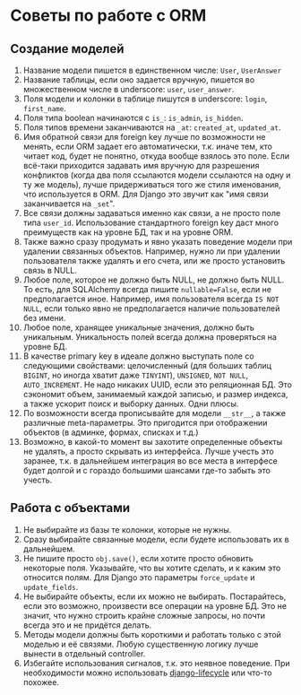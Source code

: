 # Советы по работе с ORM

## Создание моделей

1. Название модели пишется в единственном числе: `User`, `UserAnswer`
1. Название таблицы, если оно задается вручную, пишется во множественном числе в underscore: `user`, `user_answer`.
1. Поля модели и колонки в таблице пишутся в underscore: `login`, `first_name`.
1. Поля типа boolean начинаются с `is_`: `is_admin`, `is_hidden`.
1. Поля типов времени заканчиваются на `_at`: `created_at`, `updated_at`.
1. Имя обратной связи для foreign key лучше по возможности не менять, если ORM задает его автоматически, т.к. иначе тем, кто читает код, будет не понятно, откуда вообще взялось это поле. Если всё-таки приходится задавать имя вручную для разрешения конфликтов (когда два поля ссылаются модели ссылаются на одну и ту же модель), лучше придерживаться того же стиля именования, что используется в ORM. Для Django это звучит как "имя связи заканчивается на `_set`".
1. Все связи должны задаваться именно как связи, а не просто поле типа `user_id`. Использование стандартного foreign key даст много преимуществ как на уровне БД, так и на уровне ORM.
1. Также важно сразу продумать и явно указать поведение модели при удалении связанных объектов. Например, нужно ли при удалении пользователя также удалять и его счета, или же просто установить связь в NULL.
1. Любое поле, которое не должно быть NULL, не должно быть NULL. То есть, для SQLAlchemy всегда пишите `nullable=False`, если не предполагается иное. Например, имя пользователя всегда `IS NOT NULL`, если только явно не предполагается наличие пользователей без имени.
1. Любое поле, хранящее уникальные значения, должно быть уникальным. Уникальность полей всегда должна проверяться на уровне БД.
1. В качестве primary key в идеале должно выступать поле со следующими свойствами: целочисленный (для больших таблиц `BIGINT`, но иногда хватит даже `TINYINT`), `UNSIGNED`, `NOT NULL`, `AUTO_INCREMENT`. Не надо никаких UUID, если это реляционная БД. Это сэкономит объем, занимаемый каждой записью, и размер индекса, а также ускорит поиск и выборку данных. Одни плюсы.
1. По возможности всегда прописывайте для модели `__str__`, а также различные meta-параметры. Это пригодится при отображении объектов (в админке, формах, списках и т.д.)
1. Возможно, в какой-то момент вы захотите определенные объекты не удалять, а просто скрывать из интерфейса. Лучше учесть это заранее, т.к. в дальнейшем интеграция во все места в интерфесе будет долгой и с гораздо большими шансами где-то забыть это учесть.

## Работа с объектами

1. Не выбирайте из базы те колонки, которые не нужны.
1. Сразу выбирайте связанные модели, если будете использовать их в дальнейшем.
1. Не пишите просто `obj.save()`, если хотите просто обновить некоторые поля. Указывайте, что вы хотите сделать, и к каким это относится полям. Для Django это параметры `force_update` и `update_fields`.
1. Не выбирайте объекты, если их можно не выбирать. Постарайтесь, если это возможно, произвести все операции на уровне БД. Это не значит, что нужно строить крайне сложные запросы, но почти всегда это и не придётся делать.
1. Методы модели должны быть короткими и работать только с этой моделью и её связями. Любую существенную логику лучше вынести в отдельный controller.
1. Избегайте использования сигналов, т.к. это неявное поведение. При необходимости можно использовать [django-lifecycle](https://t.me/itgram_channel/134) или что-то похожее.
